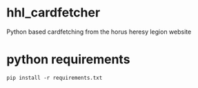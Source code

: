 # hhl_cardfetcher
Python based cardfetching from the horus heresy legion website

# python requirements

`pip install -r requirements.txt`
